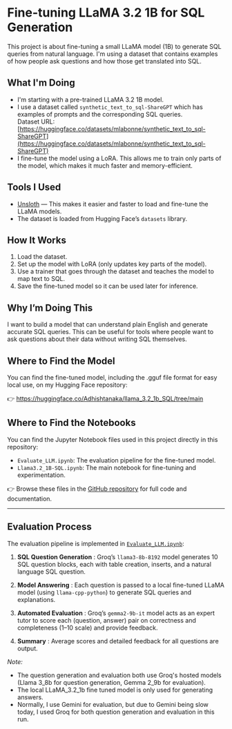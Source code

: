 # Fine-tuning LLaMA 3.2 1B for SQL Generation

This project is about fine-tuning a small LLaMA model (1B) to generate SQL queries from natural language. I'm using a dataset that contains examples of how people ask questions and how those get translated into SQL.

## What I'm Doing

* I'm starting with a pre-trained LLaMA 3.2 1B model.
* I use a dataset called `synthetic_text_to_sql-ShareGPT` which has examples of prompts and the corresponding SQL queries.  
  Dataset URL: [https://huggingface.co/datasets/mlabonne/synthetic_text_to_sql-ShareGPT](https://huggingface.co/datasets/mlabonne/synthetic_text_to_sql-ShareGPT)
* I fine-tune the model using a LoRA. This allows me to train only parts of the model, which makes it much faster and memory-efficient.

## Tools I Used

* [Unsloth](https://github.com/unslothai/unsloth) — This makes it easier and faster to load and fine-tune the LLaMA models.
* The dataset is loaded from Hugging Face’s `datasets` library.

## How It Works

1. Load the dataset.
2. Set up the model with LoRA (only updates key parts of the model).
3. Use a trainer that goes through the dataset and teaches the model to map text to SQL.
4. Save the fine-tuned model so it can be used later for inference.

## Why I’m Doing This

I want to build a model that can understand plain English and generate accurate SQL queries. This can be useful for tools where people want to ask questions about their data without writing SQL themselves.

## Where to Find the Model
You can find the fine-tuned model, including the .gguf file format for easy local use, on my Hugging Face repository:

👉 https://huggingface.co/Adhishtanaka/llama_3.2_1b_SQL/tree/main

## Where to Find the Notebooks

You can find the Jupyter Notebook files used in this project directly in this repository:

- `Evaluate_LLM.ipynb`: The evaluation pipeline for the fine-tuned model.
- `Llama3.2_1B-SQL.ipynb`: The main notebook for fine-tuning and experimentation.

👉 Browse these files in the [GitHub repository](https://github.com/Adhishtanaka/llama3.2_1.b-SQL) for full code and documentation.

---

## Evaluation Process

The evaluation pipeline is implemented in [`Evaluate_LLM.ipynb`](./Evaluate_LLM.ipynb):

1. **SQL Question Generation** : Groq’s `llama3-8b-8192` model generates 10 SQL question blocks, each with table creation, inserts, and a natural language SQL question.

2. **Model Answering** : Each question is passed to a local fine-tuned LLaMA model (using `llama-cpp-python`) to generate SQL queries and explanations.

3. **Automated Evaluation** : Groq’s `gemma2-9b-it` model acts as an expert tutor to score each (question, answer) pair on correctness and completeness (1–10 scale) and provide feedback.

4. **Summary** : Average scores and detailed feedback for all questions are output.

*Note:* 
- The question generation and evaluation both use Groq's hosted models (Llama 3_8b for question generation, Gemma 2_9b for evaluation).  
- The local LLaMA_3.2_1b fine tuned model is only used for generating answers.  
- Normally, I use Gemini for evaluation, but due to Gemini being slow today, I used Groq for both question generation and evaluation in this run.




